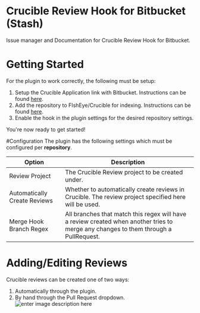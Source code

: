 # Crucible Review Hook for Bitbucket (Stash)
Issue manager and Documentation for Crucible Review Hook for Bitbucket.

# Getting Started
For the plugin to work correctly, the following must be setup:  
1. Setup the Crucible Application link with Bitbucket. Instructions can be found [here](https://confluence.atlassian.com/fisheye/linking-to-another-application-385321667.html).  
2. Add the repository to FIshEye/Crucible for indexing. Instructions can be found [here](https://confluence.atlassian.com/crucible/setting-up-a-git-repository-in-crucible-298977505.html).  
3. Enable the hook in the plugin settings for the desired repository settings.  

You're now ready to get started!

#Configuration
The plugin has the following settings which must be configured per **repository**.

| Option | Description |
| ------------- | ------------- |
| Review Project | The Crucible Review project to be created under. | 
| Automatically Create Reviews | Whether to automatically create reviews in Crucible. The review project specified here will be used. |
| Merge Hook Branch Regex | All branches that match this regex will have a review created when another tries to merge any changes to them through a PullRequest. | 

# Adding/Editing Reviews
Crucible reviews can be created one of two ways:  
1. Automatically through the plugin.
2. By hand through the Pull Request dropdown.
![enter image description here](https://raw.githubusercontent.com/mohamicorp/crucible-review-hook/master/images/crucible-review-edit-review.png)

